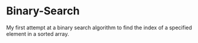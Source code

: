 # Binary-Search
My first attempt at a binary search algorithm to find the index of a specified element in a sorted array. 
